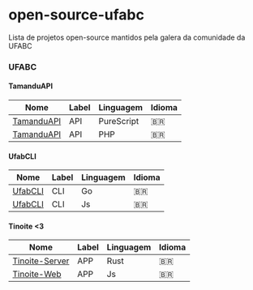 # open-source-ufabc
Lista de projetos open-source mantidos pela galera da comunidade da UFABC

### UFABC 
#### TamanduAPI
Nome | Label | Linguagem | Idioma
---- | ---- | ---- | ----
[TamanduAPI](https://github.com/EduRenesto/tamanduapi "TamanduAPI but its in PureScript (Absolute madlad)") | API | PureScript | :brazil:
[TamanduAPI](https://github.com/sazukegu/ufabc-scrapper "TamanduAPI but its in PHP") | API | PHP | :brazil:

#### UfabCLI
Nome | Label | Linguagem | Idioma
---- | ---- | ---- | ----
[UfabCLI](https://github.com/ufabc-dojo/ufabcli "UfabCLI in GO") | CLI | Go | :brazil:
[UfabCLI](https://github.com/EduRenesto/ufabcli-js "UfabCLI in JS") | CLI | Js | :brazil:

#### Tinoite <3
Nome | Label | Linguagem | Idioma
---- | ---- | ---- | ----
[Tinoite-Server](https://github.com/ufabc-dojo/tinoite-server "Tinoite-Server") | APP | Rust | :brazil:
[Tinoite-Web](https://github.com/ufabc-dojo/tinoite-web "Tinoite-Web") | APP | Js | :brazil:




